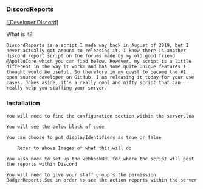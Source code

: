 ### DiscordReports
[![Developer Discord]](https://discord.gg/m39AUuSatU)

What is it?

    DiscordReports is a script I made way back in August of 2019, but I never actually got around to releasing it. I know there is another discord report script on the forums made by my old good friend @ApolloCore which you can find below. However, my script is a little different in the way it works and has some quite unique features I thought would be useful. So therefore in my quest to become the #1 open source developer on GitHub, I am releasing it today for your use cases. Jokes aside, it's a really cool and nifty script that can really help you staffing your server.

### Installation

    You will need to find the configuration section within the server.lua

    You will see the below block of code

    You can choose to put displayIdentifiers as true or false

        Refer to above Images of what this will do

    You also need to set up the webhookURL for where the script will post the reports within Discord

    You will need to give your staff group's the permission BadgerReports.See in order to see the action reports within the server
